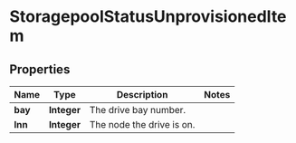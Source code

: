
# StoragepoolStatusUnprovisionedItem

## Properties
Name | Type | Description | Notes
------------ | ------------- | ------------- | -------------
**bay** | **Integer** | The drive bay number. | 
**lnn** | **Integer** | The node the drive is on. | 



